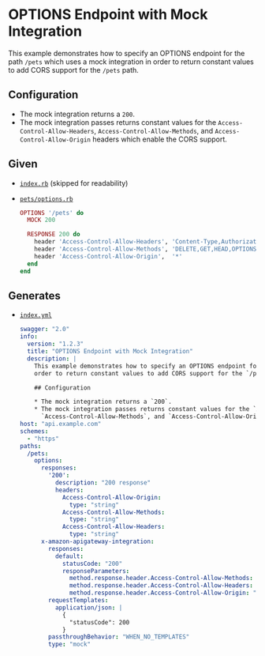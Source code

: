 # OPTIONS Endpoint with Mock Integration

This example demonstrates how to specify an OPTIONS endpoint for the path `/pets` which uses a mock integration in
order to return constant values to add CORS support for the `/pets` path.

## Configuration

* The mock integration returns a `200`.
* The mock integration passes returns constant values for the `Access-Control-Allow-Headers`,
  `Access-Control-Allow-Methods`, and `Access-Control-Allow-Origin` headers which enable the CORS support.

## Given

* [`index.rb`](index.rb) (skipped for readability)

* [`pets/options.rb`](pets/options.rb)

  ```rb
  OPTIONS '/pets' do
    MOCK 200
  
    RESPONSE 200 do
      header 'Access-Control-Allow-Headers', 'Content-Type,Authorization,X-Amz-Date,X-Api-Key,X-Amz-Security-Token'
      header 'Access-Control-Allow-Methods', 'DELETE,GET,HEAD,OPTIONS,PATCH,POST,PUT'
      header 'Access-Control-Allow-Origin',  '*'
    end
  end
  ```

## Generates

* [`index.yml`](index.yml)

  ```yml
  swagger: "2.0"
  info:
    version: "1.2.3"
    title: "OPTIONS Endpoint with Mock Integration"
    description: |
      This example demonstrates how to specify an OPTIONS endpoint for the path `/pets` which uses a mock integration in
      order to return constant values to add CORS support for the `/pets` path.
  
      ## Configuration
  
      * The mock integration returns a `200`.
      * The mock integration passes returns constant values for the `Access-Control-Allow-Headers`,
        `Access-Control-Allow-Methods`, and `Access-Control-Allow-Origin` headers which enable the CORS support.
  host: "api.example.com"
  schemes:
    - "https"
  paths:
    /pets:
      options:
        responses:
          '200':
            description: "200 response"
            headers:
              Access-Control-Allow-Origin:
                type: "string"
              Access-Control-Allow-Methods:
                type: "string"
              Access-Control-Allow-Headers:
                type: "string"
        x-amazon-apigateway-integration:
          responses:
            default:
              statusCode: "200"
              responseParameters:
                method.response.header.Access-Control-Allow-Methods: "'DELETE,GET,HEAD,OPTIONS,PATCH,POST,PUT'"
                method.response.header.Access-Control-Allow-Headers: "'Content-Type,Authorization,X-Amz-Date,X-Api-Key,X-Amz-Security-Token'"
                method.response.header.Access-Control-Allow-Origin: "'*'"
          requestTemplates:
            application/json: |
              {
                "statusCode": 200
              }
          passthroughBehavior: "WHEN_NO_TEMPLATES"
          type: "mock"
  ```

